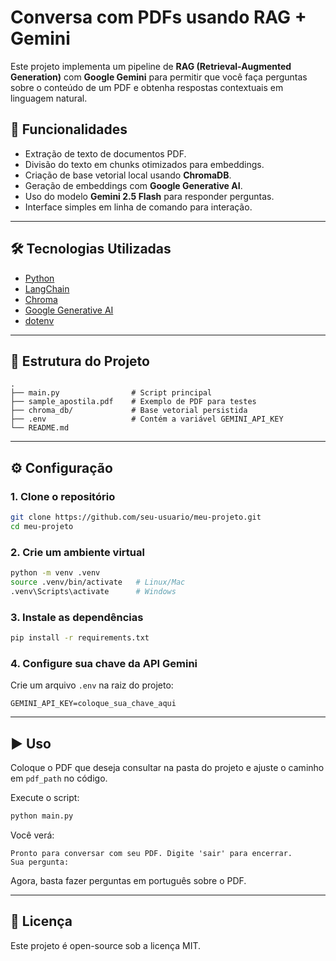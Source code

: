 # Conversa com PDFs usando RAG + Gemini

Este projeto implementa um pipeline de **RAG (Retrieval-Augmented Generation)** com **Google Gemini** para permitir que você faça perguntas sobre o conteúdo de um PDF e obtenha respostas contextuais em linguagem natural.

## 🚀 Funcionalidades
- Extração de texto de documentos PDF.
- Divisão do texto em chunks otimizados para embeddings.
- Criação de base vetorial local usando **ChromaDB**.
- Geração de embeddings com **Google Generative AI**.
- Uso do modelo **Gemini 2.5 Flash** para responder perguntas.
- Interface simples em linha de comando para interação.

---

## 🛠️ Tecnologias Utilizadas
- [Python](https://www.python.org/)  
- [LangChain](https://www.langchain.com/)  
- [Chroma](https://www.trychroma.com/)  
- [Google Generative AI](https://ai.google.dev/)  
- [dotenv](https://pypi.org/project/python-dotenv/)  

---

## 📂 Estrutura do Projeto
```
.
├── main.py                # Script principal
├── sample_apostila.pdf    # Exemplo de PDF para testes
├── chroma_db/             # Base vetorial persistida
├── .env                   # Contém a variável GEMINI_API_KEY
└── README.md
```

---

## ⚙️ Configuração

### 1. Clone o repositório
```bash
git clone https://github.com/seu-usuario/meu-projeto.git
cd meu-projeto
```

### 2. Crie um ambiente virtual
```bash
python -m venv .venv
source .venv/bin/activate   # Linux/Mac
.venv\Scripts\activate      # Windows
```

### 3. Instale as dependências
```bash
pip install -r requirements.txt
```

### 4. Configure sua chave da API Gemini
Crie um arquivo `.env` na raiz do projeto:
```
GEMINI_API_KEY=coloque_sua_chave_aqui
```

---

## ▶️ Uso
Coloque o PDF que deseja consultar na pasta do projeto e ajuste o caminho em `pdf_path` no código.

Execute o script:
```bash
python main.py
```

Você verá:
```
Pronto para conversar com seu PDF. Digite 'sair' para encerrar.
Sua pergunta:
```

Agora, basta fazer perguntas em português sobre o PDF.

---

## 📜 Licença
Este projeto é open-source sob a licença MIT.
